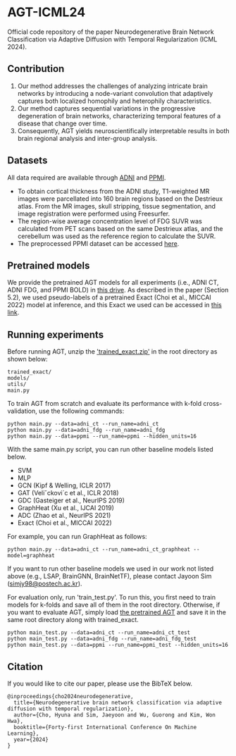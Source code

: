 # AGT-ICML24
Official code repository of the paper Neurodegenerative Brain Network Classification via Adaptive Diffusion with Temporal Regularization (ICML 2024).

## Contribution 
1) Our method addresses the challenges of analyzing intricate brain networks by introducing a node-variant convolution that adaptively captures both localized homophily and heterophily characteristics.
2) Our method captures sequential variations in the progressive degeneration of brain networks, characterizing temporal features of a disease that change over time.
3) Consequently, AGT yields neuroscientifically interpretable results in both brain regional analysis and inter-group analysis.

## Datasets
All data required are available through [ADNI](https://adni.loni.usc.edu/) and [PPMI](https://www.ppmi-info.org/).
* To obtain cortical thickness from the ADNI study, T1-weighted MR images were parcellated into 160 brain regions based on the Destrieux atlas. From the MR images, skull stripping, tissue segmentation, and image registration were performed using Freesurfer.
* The region-wise average concentration level of FDG SUVR was calculated from PET scans based on the same Destrieux atlas, and the cerebellum was used as the reference region to calculate the SUVR.
* The preprocessed PPMI dataset can be accessed [here](https://github.com/brainnetuoa/data_driven_network_neuroscience?tab=readme-ov-file).

## Pretrained models
We provide the pretrained AGT models for all experiments (i.e., ADNI CT, ADNI FDG, and PPMI BOLD) in [this drive](https://drive.google.com/file/d/1aNH9fplja0_55GeN_E9sK4HWhkofbnQh/view?usp=sharing).
As described in the paper (Section 5.2), we used pseudo-labels of a pretrained Exact (Choi et al., MICCAI 2022) model at inference, and this Exact we used can be accessed in [this link](https://drive.google.com/file/d/1cUHMtGisUAizsebCaZzfPLfSUhX3-1Fw/view?usp=sharing).

## Running experiments
Before running AGT, unzip the ['trained_exact.zip'](https://drive.google.com/file/d/1cUHMtGisUAizsebCaZzfPLfSUhX3-1Fw/view?usp=sharing) in the root directory as shown below:
```
trained_exact/
models/
utils/
main.py
```

To train AGT from scratch and evaluate its performance with k-fold cross-validation, use the following commands:
```
python main.py --data=adni_ct --run_name=adni_ct
python main.py --data=adni_fdg --run_name=adni_fdg
python main.py --data=ppmi --run_name=ppmi --hidden_units=16
```

With the same main.py script, you can run other baseline models listed below.
* SVM
* MLP
* GCN (Kipf & Welling, ICLR 2017)
* GAT (Veliˇckovi´c et al., ICLR 2018)
* GDC (Gasteiger et al., NeurIPS 2019)
* GraphHeat (Xu et al., IJCAI 2019)
* ADC (Zhao et al., NeurIPS 2021)
* Exact (Choi et al., MICCAI 2022)

For example, you can run GraphHeat as follows:
```
python main.py --data=adni_ct --run_name=adni_ct_graphheat --model=graphheat
```

If you want to run other baseline models we used in our work not listed above (e.g., LSAP, BrainGNN, BrainNetTF), please contact Jayoon Sim (simjy98@postech.ac.kr).

For evaluation only, run 'train_test.py'. To run this, you first need to train models for k-folds and save all of them in the root directory. Otherwise, if you want to evaluate AGT, simply load [the pretrained AGT](https://drive.google.com/file/d/1aNH9fplja0_55GeN_E9sK4HWhkofbnQh/view?usp=sharing) and save it in the same root directory along with trained_exact.
```
python main_test.py --data=adni_ct --run_name=adni_ct_test
python main_test.py --data=adni_fdg --run_name=adni_fdg_test
python main_test.py --data=ppmi --run_name=ppmi_test --hidden_units=16
```

## Citation
If you would like to cite our paper, please use the BibTeX below.
```
@inproceedings{cho2024neurodegenerative,
  title={Neurodegenerative brain network classification via adaptive diffusion with temporal regularization},
  author={Cho, Hyuna and Sim, Jaeyoon and Wu, Guorong and Kim, Won Hwa},
  booktitle={Forty-first International Conference On Machine Learning},
  year={2024}
}
```




